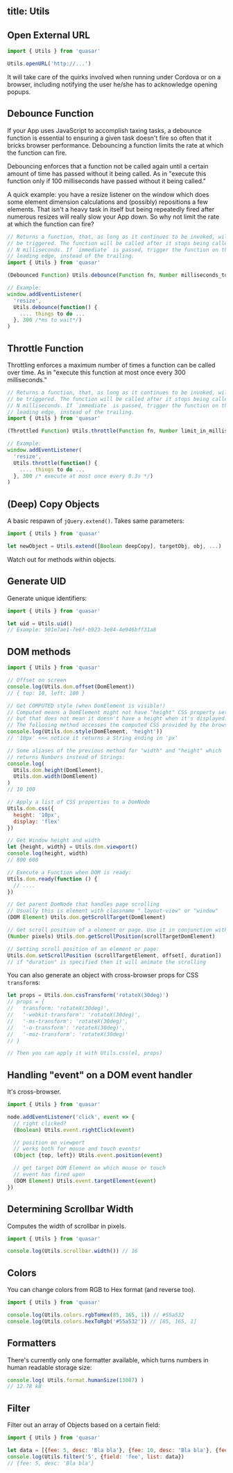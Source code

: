 title: Utils
---
## Open External URL
``` js
import { Utils } from 'quasar'

Utils.openURL('http://...')
```

It will take care of the quirks involved when running under Cordova or on a browser, including notifying the user he/she has to acknowledge opening popups.

## Debounce Function
If your App uses JavaScript to accomplish taxing tasks, a debounce function is essential to ensuring a given task doesn't fire so often that it bricks browser performance. Debouncing a function limits the rate at which the function can fire.

Debouncing enforces that a function not be called again until a certain amount of time has passed without it being called. As in "execute this function only if 100 milliseconds have passed without it being called."

A quick example: you have a resize listener on the window which does some element dimension calculations and (possibly) repositions a few elements. That isn't a heavy task in itself but being repeatedly fired after numerous resizes will really slow your App down. So why not limit the rate at which the function can fire?

``` js
// Returns a function, that, as long as it continues to be invoked, will not
// be triggered. The function will be called after it stops being called for
// N milliseconds. If `immediate` is passed, trigger the function on the
// leading edge, instead of the trailing.
import { Utils } from 'quasar'

(Debounced Function) Utils.debounce(Function fn, Number milliseconds_to_wait, Boolean immediate)

// Example:
window.addEventListener(
  'resize',
  Utils.debounce(function() {
    .... things to do ...
  }, 300 /*ms to wait*/)
)
```

## Throttle Function
Throttling enforces a maximum number of times a function can be called over time. As in "execute this function at most once every 300 milliseconds."

``` js
// Returns a function, that, as long as it continues to be invoked, will not
// be triggered. The function will be called after it stops being called for
// N milliseconds. If `immediate` is passed, trigger the function on the
// leading edge, instead of the trailing.
import { Utils } from 'quasar'

(Throttled Function) Utils.throttle(Function fn, Number limit_in_milliseconds)

// Example:
window.addEventListener(
  'resize',
  Utils.throttle(function() {
    .... things to do ...
  }, 300 /* execute at most once every 0.3s */)
)
```

## (Deep) Copy Objects
A basic respawn of `jQuery.extend()`. Takes same parameters:
``` js
import { Utils } from 'quasar'

let newObject = Utils.extend([Boolean deepCopy], targetObj, obj, ...)
```
Watch out for methods within objects.

## Generate UID
Generate unique identifiers:
``` js
import { Utils } from 'quasar'

let uid = Utils.uid()
// Example: 501e7ae1-7e6f-b923-3e84-4e946bff31a8
```

## DOM methods
``` js
import { Utils } from 'quasar'

// Offset on screen
console.log(Utils.dom.offset(DomElement))
// { top: 10, left: 100 }

// Get COMPUTED style (when DomElement is visible!)
// Computed means a DomElement might not have "height" CSS property set,
// but that does not mean it doesn't have a height when it's displayed.
// The follosing method accesses the computed CSS provided by the browser:
console.log(Utils.dom.style(DomElement, 'height'))
// '10px' <<< notice it returns a String ending in 'px'

// Some aliases of the previous method for "width" and "height" which
// returns Numbers instead of Strings:
console.log(
  Utils.dom.height(DomElement),
  Utils.dom.width(DomElement)
)
// 10 100

// Apply a list of CSS properties to a DomNode
Utils.dom.css({
  height: '10px',
  display: 'flex'
})

// Get Window height and width
let {height, width} = Utils.dom.viewport()
console.log(height, width)
// 800 600

// Execute a Function when DOM is ready:
Utils.dom.ready(function () {
  // ....
})

// Get parent DomNode that handles page scrolling
// Usually this is element with classname ".layout-view" or "window"
(DOM Element) Utils.dom.getScrollTarget(DomElement)

// Get scroll position of a element or page. Use it in conjunction with `Utils.dom.getScrollTarget()`
(Number pixels) Utils.dom.getScrollPosition(scrollTargetDomElement)

// Setting scroll position of an element or page:
Utils.dom.setScrollPosition (scrollTargetElement, offset[, duration])
// if "duration" is specified then it will animate the scrolling
```

You can also generate an object with cross-browser props for CSS `transform`s:
``` js
let props = Utils.dom.cssTransform('rotateX(30deg)')
// props = {
//   transform: 'rotateX(30deg)',
//   '-webkit-transform': 'rotateX(30deg)',
//   '-ms-transform': 'rotateX(30deg)',
//   '-o-transform': 'rotateX(30deg)',
//   '-moz-transform': 'rotateX(30deg)'
// }

// Then you can apply it with Utils.css(el, props)
```

## Handling "event" on a DOM event handler
It's cross-browser.

``` js
import { Utils } from 'quasar'

node.addEventListener('click', event => {
  // right clicked?
  (Boolean) Utils.event.rightClick(event)

  // position on viewport
  // works both for mouse and touch events!
  (Object {top, left}) Utils.event.position(event)

  // get target DOM Element on which mouse or touch
  // event has fired upon
  (DOM Element) Utils.event.targetElement(event)
})
```

## Determining Scrollbar Width
Computes the width of scrollbar in pixels.

``` js
import { Utils } from 'quasar'

console.log(Utils.scrollbar.width()) // 16
```

## Colors
You can change colors from RGB to Hex format (and reverse too).

``` js
import { Utils } from 'quasar'

console.log(Utils.colors.rgbToHex(85, 165, 1)) // #55a532
console.log(Utils.colors.hexToRgb('#55a532')) // [85, 165, 1]
```

## Formatters
There's currently only one formatter available, which turns numbers in human readable storage size:
``` js
console.log( Utils.format.humanSize(13087) )
// 12.78 kB
```

## Filter
Filter out an array of Objects based on a certain field:

``` js
import { Utils } from 'quasar'

let data = [{fee: 5, desc: 'Bla bla'}, {fee: 10, desc: 'Bla bla'}, {fee: 1, desc: 'Bla bla'}]
console.log(Utils.filter('5', {field: 'fee', list: data})
// {fee: 5, desc: 'Bla bla'}
```
